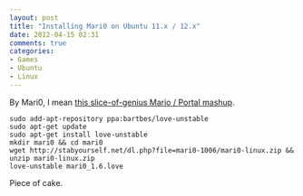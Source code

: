 ```yaml
---
layout: post
title: "Installing Mari0 on Ubuntu 11.x / 12.x"
date: 2012-04-15 02:31
comments: true
categories:
- Games
- Ubuntu
- Linux
---
```


By Mari0, I mean [this slice-of-genius Mario / Portal mashup](http://stabyourself.net/mari0/).

```
sudo add-apt-repository ppa:bartbes/love-unstable
sudo apt-get update
sudo apt-get install love-unstable
mkdir mari0 && cd mari0
wget http://stabyourself.net/dl.php?file=mari0-1006/mari0-linux.zip && unzip mari0-linux.zip
love-unstable mari0_1.6.love
```

Piece of cake.
